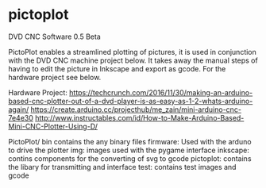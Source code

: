 # pictoplot
DVD CNC Software 0.5 Beta

PictoPlot enables a streamlined plotting of pictures, it is used in conjunction with the DVD CNC machine project below.
It takes away the manual steps of having to edit the picture in Inkscape and export as gcode.
For the hardware project see below.

Hardware Project:
https://techcrunch.com/2016/11/30/making-an-arduino-based-cnc-plotter-out-of-a-dvd-player-is-as-easy-as-1-2-whats-arduino-again/
https://create.arduino.cc/projecthub/me_zain/mini-arduino-cnc-7e4e30
http://www.instructables.com/id/How-to-Make-Arduino-Based-Mini-CNC-Plotter-Using-D/


PictoPlot/
		bin contains the any binary files
		firmware: Used with the arduno to drive the plotter
		img: images used with the pygame interface
		inkscape: contins components for the converting of svg to gcode
		pictoplot: contains the libary for transmitting and interface
		test: contains test images and gcode